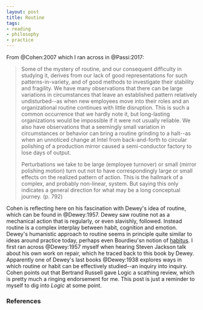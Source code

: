 ```yaml
---
layout: post
title: Routine
tags:
- reading
- philosophy
- practice
---
```



From @Cohen:2007 which I ran across in @Passi:2017:

<!-- excerpt -->

> Some of the mystery of routine, and our consequent difficulty in studying 
> it, derives from our lack of good representations for such
> patterns-in-variety, and of good methods to investigate their stability and
> fragility. We have many observations that there can be large variations 
> in circumstances that leave an established pattern relatively undisturbed--as
> when new employees move into their roles and an organizational routine 
> continues with little disruption. This is such a common occurrence that we 
> hardly note it, but long-lasting organizations would be impossible if it
> were not usually reliable. We also have observations that a seemingly small 
> variation in circumstances or behavior can bring a routine grinding to a 
> halt--as when an unnoticed change at Intel from back-and-forth to circular 
> polishing of a production mirror caused a semi-conductor factory to lose
> days of output.
> 
> Perturbations we take to be large (employee turnover) or small (mirror 
> polishing motion) turn out not to have correspondingly large or small effects
> on the realized pattern of action. This is the hallmark of a complex, and 
> probably non-linear, system. But saying this only indicates a general
> direction for what may be a long conceptual journey. (p. 792)

Cohen is reflecting here on his fascination with Dewey's idea of routine, which
can be found in @Dewey:1957. Dewey saw routine not as a mechanical action that
is regularly, or even slavishly, followed. Instead routine is a complex
interplay between habit, cognition and emotion. Dewey's humanistic approach to
routine seems in principle quite similar to ideas around practice today, perhaps
even Bourdieu'sn notion of [habitus]. I first ran across @Dewey:1957 myself when
hearing Steven Jackson talk about his own work on repair, which he traced back
to this book by Dewey. Apparently one of Dewey's last books @Dewey:1938 explores
ways in which routine or habit can be effectively studied--an inquiry into
inquiry. Cohen points out that Bertrand Russell gave Logic a scathing review,
which is pretty much a ringing endorsement for me. This post is just a reminder
to myself to dig into *Logic* at some point.

[habitus]: https://en.wikipedia.org/wiki/Habitus_(sociology)

[Logic]: https://www.goodreads.com/book/show/5214438-logic?from_search=true

### References
